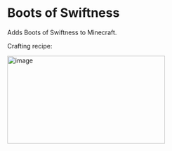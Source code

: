 # Boots of Swiftness
Adds Boots of Swiftness to Minecraft.  

Crafting recipe:  
  
<img width="359" height="200" alt="image" src="https://github.com/user-attachments/assets/50c59e5f-11a3-405b-81fc-86cebf275399" />
